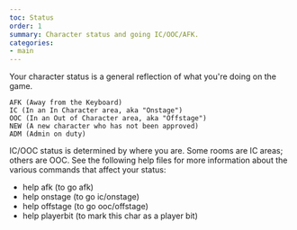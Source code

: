```yaml
---
toc: Status
order: 1
summary: Character status and going IC/OOC/AFK.
categories:
- main
---
```

Your character status is a general reflection of what you're doing on the game.

    AFK (Away from the Keyboard)
    IC (In an In Character area, aka "Onstage")
    OOC (In an Out of Character area, aka "Offstage")
    NEW (A new character who has not been approved)
    ADM (Admin on duty)

IC/OOC status is determined by where you are.  Some rooms are IC areas; others are OOC.  See the following help files for more information about the various commands that affect your status:

* help afk (to go afk) 
* help onstage (to go ic/onstage)
* help offstage (to go ooc/offstage)
* help playerbit (to mark this char as a player bit)

